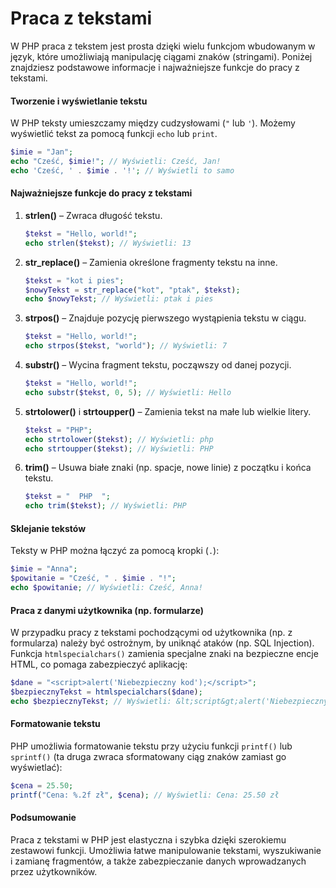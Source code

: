 # Praca z tekstami

W PHP praca z tekstem jest prosta dzięki wielu funkcjom wbudowanym w język, które umożliwiają manipulację ciągami znaków (stringami). Poniżej znajdziesz podstawowe informacje i najważniejsze funkcje do pracy z tekstami.

#### Tworzenie i wyświetlanie tekstu

W PHP teksty umieszczamy między cudzysłowami (`"` lub `'`). Możemy wyświetlić tekst za pomocą funkcji `echo` lub `print`.

```php
$imie = "Jan";
echo "Cześć, $imie!"; // Wyświetli: Cześć, Jan!
echo 'Cześć, ' . $imie . '!'; // Wyświetli to samo
```

#### Najważniejsze funkcje do pracy z tekstami

1. **strlen()** – Zwraca długość tekstu.

    ```php
    $tekst = "Hello, world!";
    echo strlen($tekst); // Wyświetli: 13
    ```

2. **str_replace()** – Zamienia określone fragmenty tekstu na inne.

    ```php
    $tekst = "kot i pies";
    $nowyTekst = str_replace("kot", "ptak", $tekst);
    echo $nowyTekst; // Wyświetli: ptak i pies
    ```

3. **strpos()** – Znajduje pozycję pierwszego wystąpienia tekstu w ciągu.

    ```php
    $tekst = "Hello, world!";
    echo strpos($tekst, "world"); // Wyświetli: 7
    ```

4. **substr()** – Wycina fragment tekstu, począwszy od danej pozycji.

    ```php
    $tekst = "Hello, world!";
    echo substr($tekst, 0, 5); // Wyświetli: Hello
    ```

5. **strtolower()** i **strtoupper()** – Zamienia tekst na małe lub wielkie litery.

    ```php
    $tekst = "PHP";
    echo strtolower($tekst); // Wyświetli: php
    echo strtoupper($tekst); // Wyświetli: PHP
    ```

6. **trim()** – Usuwa białe znaki (np. spacje, nowe linie) z początku i końca tekstu.

    ```php
    $tekst = "  PHP  ";
    echo trim($tekst); // Wyświetli: PHP
    ```

#### Sklejanie tekstów

Teksty w PHP można łączyć za pomocą kropki (`.`):

```php
$imie = "Anna";
$powitanie = "Cześć, " . $imie . "!";
echo $powitanie; // Wyświetli: Cześć, Anna!
```

#### Praca z danymi użytkownika (np. formularze)

W przypadku pracy z tekstami pochodzącymi od użytkownika (np. z formularza) należy być ostrożnym, by uniknąć ataków (np. SQL Injection). Funkcja `htmlspecialchars()` zamienia specjalne znaki na bezpieczne encje HTML, co pomaga zabezpieczyć aplikację:

```php
$dane = "<script>alert('Niebezpieczny kod');</script>";
$bezpiecznyTekst = htmlspecialchars($dane);
echo $bezpiecznyTekst; // Wyświetli: &lt;script&gt;alert('Niebezpieczny kod');&lt;/script&gt;
```

#### Formatowanie tekstu

PHP umożliwia formatowanie tekstu przy użyciu funkcji `printf()` lub `sprintf()` (ta druga zwraca sformatowany ciąg znaków zamiast go wyświetlać):

```php
$cena = 25.50;
printf("Cena: %.2f zł", $cena); // Wyświetli: Cena: 25.50 zł
```

#### Podsumowanie

Praca z tekstami w PHP jest elastyczna i szybka dzięki szerokiemu zestawowi funkcji. Umożliwia łatwe manipulowanie tekstami, wyszukiwanie i zamianę fragmentów, a także zabezpieczanie danych wprowadzanych przez użytkowników.
